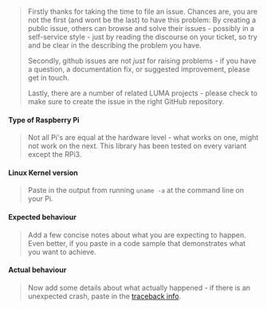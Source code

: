 > Firstly thanks for taking the time to file an issue. Chances are, you are not the first (and
> wont be the last) to have this problem: By creating a public issue, others can browse and
> solve their issues - possibly in a self-service style - just by reading the discourse on your
> ticket, so try and be clear in the describing the problem you have.
>
> Secondly, github issues are not _just_ for raising problems - if you have a question, a
> documentation fix, or suggested improvement, please get in touch.
>
> Lastly, there are a number of related LUMA projects - please check to make sure to create
> the issue in the right GitHub repository.

#### Type of Raspberry Pi
> Not all Pi's are equal at the hardware level - what works on one, might not work on the next.
> This library has been tested on every variant except the RPi3.



#### Linux Kernel version
> Paste in the output from running `uname -a` at the command line on your Pi.



#### Expected behaviour
> Add a few concise notes about what you are expecting to happen.
> Even better, if you paste in a code sample that demonstrates what you want to achieve.



#### Actual behaviour
> Now add some details about what actually happened - if there is an unexpected crash, paste in the
> [traceback info](https://www.google.com/search?q=python+traceback#q=What+is+a+traceback%3F).



